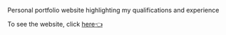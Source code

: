 Personal portfolio website highlighting my qualifications and experience

To see the website, click [here:point_left:](https://tommycao.dev/)